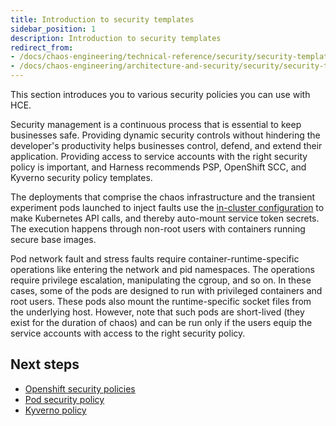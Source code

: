 ```yaml
---
title: Introduction to security templates
sidebar_position: 1
description: Introduction to security templates
redirect_from:
- /docs/chaos-engineering/technical-reference/security/security-templates/introduction
- /docs/chaos-engineering/architecture-and-security/security/security-templates/introduction
---
```


This section introduces you to various security policies you can use with HCE.

Security management is a continuous process that is essential to keep businesses safe. Providing dynamic security controls without hindering the developer's productivity helps businesses control, defend, and extend their application. Providing access to service accounts with the right security policy is important, and Harness recommends PSP, OpenShift SCC, and Kyverno security policy templates.

The deployments that comprise the chaos infrastructure and the transient experiment pods launched to inject faults use the [in-cluster configuration](https://kubernetes.io/docs/tasks/run-application/access-api-from-pod/) to make Kubernetes API calls, and thereby auto-mount service token secrets. The execution happens through non-root users with containers running secure base images.

Pod network fault and stress faults require container-runtime-specific operations like entering the network and pid namespaces. The operations require privilege escalation, manipulating the cgroup, and so on. In these cases, some of the pods are designed to run with privileged containers and root users. These pods also mount the runtime-specific socket files from the underlying host. However, note that such pods are short-lived (they exist for the duration of chaos) and can be run only if the users equip the service accounts with access to the right security policy.

## Next steps

- [Openshift security policies](/docs/chaos-engineering/security/security-templates/openshift-scc)
- [Pod security policy](/docs/chaos-engineering/security/security-templates/psp)
- [Kyverno policy](/docs/chaos-engineering/security/security-templates/kyverno-policies)
